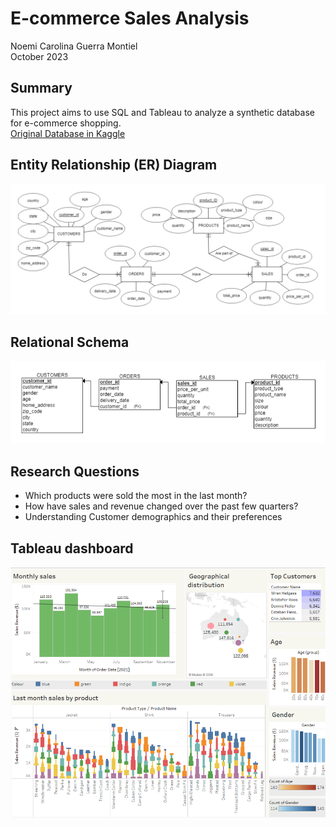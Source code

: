 # E-commerce Sales Analysis
Noemi Carolina Guerra Montiel<br>
October 2023

## Summary
This project aims to use SQL and Tableau to analyze a synthetic database for e-commerce shopping. 
<br>
[Original Database in Kaggle](https://www.kaggle.com/datasets/ruchi798/shopping-cart-database/data?select=sales.csv)

## Entity Relationship (ER) Diagram
![ER](ER-diagram.png)

## Relational Schema
![RS](R-schema.png)

## Research Questions
- Which products were sold the most in the last month?
- How have sales and revenue changed over the past few quarters?
- Understanding Customer demographics and their preferences

## Tableau dashboard
![da](da.png)
